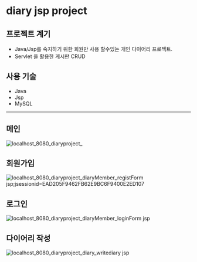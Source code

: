# diary jsp project

## 프로젝트 계기

+ Java/Jsp를 숙지하기 위한 회원만 사용 할수있는 개인 다이어리 프로젝트.
+ Servlet 을 활용한 게시판 CRUD

## 사용 기술

+ Java
+ Jsp
+ MySQL

<hr>

## 메인
![localhost_8080_diaryproject_](https://github.com/Seungkizz/diary/assets/130020647/dc6026f7-dda1-425d-8534-b3856a0353cd)

## 회원가입
![localhost_8080_diaryproject_diaryMember_registForm jsp;jsessionid=EAD205F9462FB62E9BC6F9400E2ED107](https://github.com/Seungkizz/diary/assets/130020647/919f2adf-1df0-4f32-a90a-b87a3a8dfdd7)

## 로그인
![localhost_8080_diaryproject_diaryMember_loginForm jsp](https://github.com/Seungkizz/diary/assets/130020647/df9c2ac5-7c6a-4b45-aea8-336da5a41b5a)

## 다이어리 작성
![localhost_8080_diaryproject_diary_writediary jsp](https://github.com/Seungkizz/diary/assets/130020647/494d163d-252c-4ed4-bb6c-c2c63a7e27f0)






